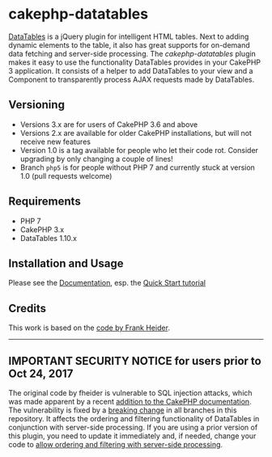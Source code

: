 # cakephp-datatables

[DataTables](https://www.datatables.net) is a jQuery plugin for intelligent HTML tables. Next to adding dynamic elements to the table, it also has great supports for on-demand data fetching and server-side processing. The _cakephp-datatables_ plugin makes it easy to use the functionality DataTables provides in your CakePHP 3 application. It consists of a helper to add DataTables to your view and a Component to transparently process AJAX requests made by DataTables.

## Versioning

* Versions 3.x are for users of CakePHP 3.6 and above
* Versions 2.x are available for older CakePHP installations, but will not receive new features
* Version 1.0 is a tag available for people who let their code rot. Consider upgrading by only changing a couple of lines!
* Branch `php5` is for people without PHP 7 and currently stuck at version 1.0 (pull requests welcome)

## Requirements

* PHP 7
* CakePHP 3.x
* DataTables 1.10.x

## Installation and Usage

Please see the [Documentation][doc], esp. the [Quick Start tutorial][quickstart]

[doc]: https://github.com/ypnos-web/cakephp-datatables/wiki
[quickstart]: https://github.com/ypnos-web/cakephp-datatables/wiki/Quick-Start

## Credits

This work is based on the [code by Frank Heider](https://github.com/fheider/cakephp-datatables).

___
## IMPORTANT SECURITY NOTICE for users prior to Oct 24, 2017

The original code by fheider is vulnerable to SQL injection attacks, which was made apparent by a recent
[addition to the CakePHP documentation](https://github.com/cakephp/cakephp/commit/b2b45af37f807068f6c23f152fe6e5bf64656915).
The vulnerability is fixed by a [breaking change](https://github.com/ypnos-web/cakephp-datatables/commit/81929ad62d1e4041d00c1904f67771fec04ecd5f)
in all branches in this repository. It affects the ordering and filtering functionality of DataTables in conjunction with
server-side processing. If you are using a prior version of this plugin, you need to update it immediately and, if needed, change your code to
[allow ordering and filtering with server-side processing](https://github.com/ypnos-web/cakephp-datatables/wiki/Quick-Start#enable-dynamic-filters-and-ordering).
